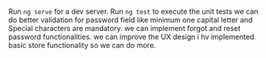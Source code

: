
Run `ng serve` for a dev server.
Run `ng test` to execute the unit tests
we can do better validation for password field like minimum one capital letter and Special characters are mandatory.
we can implement forgot and reset password functionalities.
we can improve the UX design
i hv implemented basic store functionality so we can do more.






